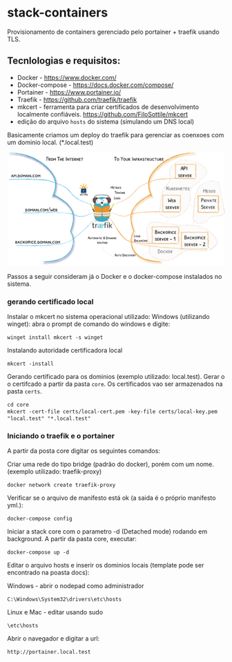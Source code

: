 # stack-containers

Provisionamento de containers gerenciado pelo portainer + traefik usando TLS.

## Tecnlologias e requisitos:
- Docker - https://www.docker.com/
- Docker-compose - https://docs.docker.com/compose/
- Portainer - https://www.portainer.io/
- Traefik - https://github.com/traefik/traefik
- mkcert - ferramenta para criar certificados de desenvolvimento localmente confiáveis.  https://github.com/FiloSottile/mkcert
- edição do arquivo `hosts` do sistema (simulando um DNS local)

Basicamente criamos um deploy do traefik para gerenciar as coenxoes com um dominio local. (*.local.test)

![](./docs/images/traefik-architecture.webp)

Passos a seguir consideram já o Docker e o docker-compose instalados no sistema. 

###  gerando certificado local
Instalar o mkcert no sistema operacional utilizado:
Windows (utilizando winget): abra o prompt de comando do windows e digite:
```
winget install mkcert -s winget 
```

Instalando autoridade certificadora local
```
mkcert -install
```
Gerando certificado para os dominios (exemplo utilizado: local.test).
Gerar o o certifcado a partir da pasta `core`. Os certificados vao ser armazenados na pasta `certs`.

```
cd core
mkcert -cert-file certs/local-cert.pem -key-file certs/local-key.pem "local.test" "*.local.test"
```

###  Iniciando o traefik e o portainer
A partir da posta core digitar os seguintes comandos:

Criar uma rede do tipo bridge (padrão do docker), porém com um nome. (exemplo utilizado: traefik-proxy)
```
docker network create traefik-proxy
```

Verificar se o arquivo de manifesto está ok (a saida é o próprio manifesto yml.):
```
docker-compose config
```

Iniciar a stack core com o parametro -d (Detached mode) rodando em background. A partir da pasta core, executar:
```
docker-compose up -d
```

Editar o arquivo hosts e inserir os dominios locais (template pode ser encontrado na poasta docs):

Windows - abrir o nodepad como administrador
```
C:\Windows\System32\drivers\etc\hosts
```

Linux e Mac - editar usando sudo
```
\etc\hosts
```

Abrir o navegador e digitar a url:
```
http://portainer.local.test
```

